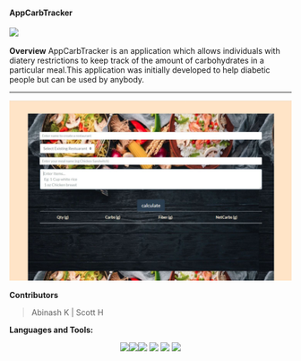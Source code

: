 
#### AppCarbTracker 
<img src="https://media.giphy.com/media/ZdepVTYArff7NirCK9/giphy.gif" width="100">

**Overview**
    AppCarbTracker is an application which allows individuals with diatery restrictions to keep track of the amount of carbohydrates in a particular meal.This application was initially developed to help diabetic people but can be used by anybody.

***
 ![Screenshot](./public/assets/css/CarbTracker.jpg)

 **Contributors** 
>Abinash K | Scott H

**Languages and Tools:**

<p align="center">
  <img src="https://media3.giphy.com/media/kdFc8fubgS31b8DsVu/giphy.webp" width="35"><img src="https://media3.giphy.com/media/ln7z2eWriiQAllfVcn/200w.webp" width="35"><img src="https://i.giphy.com/media/IdyAQJVN2kVPNUrojM/200.webp" width="35">
  <img src="https://media.giphy.com/media/Sr8xDpMwVKOHUWDVRD/giphy.gif" width="35">
  <img src="https://media.giphy.com/media/XAxylRMCdpbEWUAvr8/giphy.gif" width="35">
  <img src="https://media.giphy.com/media/gHnBLyeYE6hboT3t3o/giphy.gif" width="45">
</p>